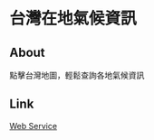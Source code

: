 # 台灣在地氣候資訊
## About
點擊台灣地圖，輕鬆查詢各地氣候資訊

## Link
[Web Service](https://fierce-headland-21046.herokuapp.com/weather)